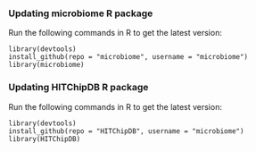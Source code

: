 ### Updating microbiome R package

Run the following commands in R to get the latest version:

<pre><code>library(devtools)
install_github(repo = "microbiome", username = "microbiome")
library(microbiome)
</pre></code>

### Updating HITChipDB R package

Run the following commands in R to get the latest version:

<pre><code>library(devtools)
install_github(repo = "HITChipDB", username = "microbiome")
library(HITChipDB)
</pre></code>

